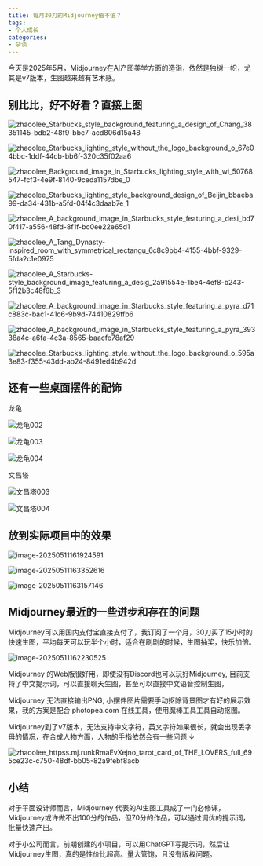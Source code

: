 ```yaml
---
title: 每月30刀的Midjourney值不值？
tags:
- 个人成长
categories:
- 杂谈
---
```




今天是2025年5月，Midjourney在AI产图美学方面的造诣，依然是独树一帜，尤其是v7版本，生图越来越有艺术感。



## 别比比，好不好看？直接上图



![zhaoolee_Starbucks_style_background_featuring_a_design_of_Chang_38351145-bdb2-48f9-bbc7-acd806d15a48](https://cdn.fangyuanxiaozhan.com/assets/1746951997470x6GCdSEE.png)

![zhaoolee_Starbucks_lighting_style_without_the_logo_background_o_67e04bbc-1ddf-44cb-bb6f-320c35f02aa6](https://cdn.fangyuanxiaozhan.com/assets/1746952004347aGmSKnFd.png)



![zhaoolee_Background_image_in_Starbucks_lighting_style_with_wi_50768547-fcf3-4e9f-8140-9ceda1157dbe_0](https://cdn.fangyuanxiaozhan.com/assets/1746952013055zcfw5wES.png)





![zhaoolee_Starbucks_lighting_style_background_design_of_Beijin_bbaeba99-da34-431b-a5fd-04f4c3daab7e_1](https://cdn.fangyuanxiaozhan.com/assets/1746952028085bDMYTtbm.png)

![zhaoolee_A_background_image_in_Starbucks_style_featuring_a_desi_bd70f417-a556-48fd-8f1f-bc0ee22e65d1](https://cdn.fangyuanxiaozhan.com/assets/1746952038562xRbX4ymd.png)



![zhaoolee_A_Tang_Dynasty-inspired_room_with_symmetrical_rectangu_6c8c9bb4-4155-4bbf-9329-5fda2c1e0975](https://cdn.fangyuanxiaozhan.com/assets/1746952048401HAWiRS6C.png)

![zhaoolee_A_Starbucks-style_background_image_featuring_a_desig_2a91554e-1be4-4ef8-b243-5f12b3c48f6b_3](https://cdn.fangyuanxiaozhan.com/assets/1746952058507rXsJKm50.png)



![zhaoolee_A_background_image_in_Starbucks_style_featuring_a_pyra_d71c883c-bac1-41c6-9b9d-74410829ffb6](https://cdn.fangyuanxiaozhan.com/assets/1746952066033sMCyPMf1.png)



![zhaoolee_A_background_image_in_Starbucks_style_featuring_a_pyra_39338a4c-a6fa-4c3a-8565-baacfe78af29](https://cdn.fangyuanxiaozhan.com/assets/1746952075381txzP83pM.png)



![zhaoolee_Starbucks_lighting_style_without_the_logo_background_o_595a3e83-f355-43dd-ab24-8491ed4b942d](https://cdn.fangyuanxiaozhan.com/assets/1746952091252Kke2sP3Z.png)



## 还有一些桌面摆件的配饰



龙龟



![龙龟002](https://cdn.fangyuanxiaozhan.com/assets/1746952138223ynf0SbdS.png)

![龙龟003](https://cdn.fangyuanxiaozhan.com/assets/1746952145641EQiyK8Y8.png)

![龙龟004](https://cdn.fangyuanxiaozhan.com/assets/1746952221862e4Br4SjX.png)



文昌塔







![文昌塔003](https://cdn.fangyuanxiaozhan.com/assets/1746952162206zX2hYrBt.png)



![文昌塔004](https://cdn.fangyuanxiaozhan.com/assets/1746952178070QsG4aNE7.png)













## 放到实际项目中的效果



![image-20250511161924591](https://cdn.fangyuanxiaozhan.com/assets/1746951567292FYc6m3db.png)

![image-20250511163352616](https://cdn.fangyuanxiaozhan.com/assets/1746952435020BnYeWmdZ.png)

![image-20250511163157146](https://cdn.fangyuanxiaozhan.com/assets/1746952318933HszjJi3Y.png)



## Midjourney最近的一些进步和存在的问题



Midjourney可以用国内支付宝直接支付了，我订阅了一个月，30刀买了15小时的快速生图，平均每天可以玩半个小时，适合在刷剧的时候，生图抽奖，快乐加倍。



![image-20250511162230525](https://cdn.fangyuanxiaozhan.com/assets/1746951751248rATBkK5e.png)



Midjourney 的Web版很好用，即使没有Discord也可以玩好Midjourney, 目前支持了中文提示词，可以直接聊天生图，甚至可以直接中文语音控制生图，



Midjourney 无法直接输出PNG, 小摆件图片需要手动抠除背景图才有好的展示效果，我的方案是配合 photopea.com 在线工具，使用魔棒工具工具自动抠图。



Midjourney到了v7版本，无法支持中文字符，英文字符如果很长，就会出现丢字母的情况，在合成人物方面，人物的手指依然会有一些问题 ↓



![zhaoolee_httpss.mj.runkRmaEvXejno_tarot_card_of_THE_LOVERS_full_695ce23c-c750-48df-bb05-82a9febf8acb](https://cdn.fangyuanxiaozhan.com/assets/1746953175443FTGzKhZi.png)

## 小结

对于平面设计师而言，Midjourney 代表的AI生图工具成了一门必修课，Midjourney或许做不出100分的作品，但70分的作品，可以通过调优的提示词，批量快速产出。

对于小公司而言，前期创建的小项目，可以用ChatGPT写提示词，然后让Midjourney生图，真的是性价比超高。量大管饱，且没有版权问题。

